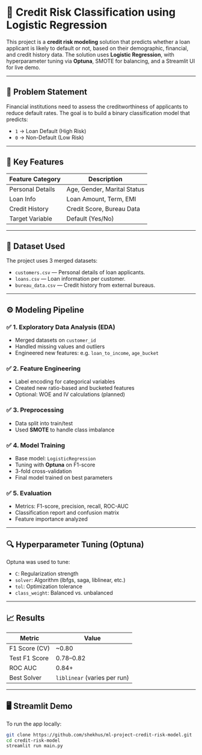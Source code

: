 # 🏦 Credit Risk Classification using Logistic Regression

This project is a **credit risk modeling** solution that predicts whether a loan applicant is likely to default or not, based on their demographic, financial, and credit history data. The solution uses **Logistic Regression**, with hyperparameter tuning via **Optuna**, SMOTE for balancing, and a Streamlit UI for live demo.

---

## 📌 Problem Statement

Financial institutions need to assess the creditworthiness of applicants to reduce default rates. The goal is to build a binary classification model that predicts:

- `1` → Loan Default (High Risk)
- `0` → Non-Default (Low Risk)

---

## 🧠 Key Features

| Feature Category | Description |
|------------------|-------------|
| Personal Details | Age, Gender, Marital Status |
| Loan Info | Loan Amount, Term, EMI |
| Credit History | Credit Score, Bureau Data |
| Target Variable | Default (Yes/No) |

---

## 📂 Dataset Used

The project uses 3 merged datasets:

- `customers.csv` — Personal details of loan applicants.
- `loans.csv` — Loan information per customer.
- `bureau_data.csv` — Credit history from external bureaus.

---

## ⚙️ Modeling Pipeline

### ✅ 1. Exploratory Data Analysis (EDA)
- Merged datasets on `customer_id`
- Handled missing values and outliers
- Engineered new features: e.g. `loan_to_income`, `age_bucket`

### ✅ 2. Feature Engineering
- Label encoding for categorical variables
- Created new ratio-based and bucketed features
- Optional: WOE and IV calculations (planned)

### ✅ 3. Preprocessing
- Data split into train/test
- Used **SMOTE** to handle class imbalance

### ✅ 4. Model Training
- Base model: `LogisticRegression`
- Tuning with **Optuna** on F1-score
- 3-fold cross-validation
- Final model trained on best parameters

### ✅ 5. Evaluation
- Metrics: F1-score, precision, recall, ROC-AUC
- Classification report and confusion matrix
- Feature importance analyzed

---

## 🔍 Hyperparameter Tuning (Optuna)

Optuna was used to tune:
- `C`: Regularization strength
- `solver`: Algorithm (lbfgs, saga, liblinear, etc.)
- `tol`: Optimization tolerance
- `class_weight`: Balanced vs. unbalanced

---

## 📈 Results

| Metric | Value |
|--------|-------|
| F1 Score (CV) | ~0.80 |
| Test F1 Score | 0.78–0.82 |
| ROC AUC | 0.84+ |
| Best Solver | `liblinear` (varies per run) |

---

## 🖥️ Streamlit Demo

To run the app locally:

```bash
git clone https://github.com/shekhus/ml-project-credit-risk-model.git
cd credit-risk-model
streamlit run main.py
